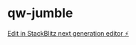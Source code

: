 # qw-jumble

[Edit in StackBlitz next generation editor ⚡️](https://stackblitz.com/~/github.com/amithcabraal/qw-jumble)